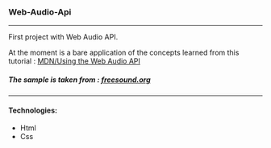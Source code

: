
### Web-Audio-Api 
---
First project with Web Audio API. 

At the moment is a bare application of the concepts learned from this tutorial :
[MDN/Using the Web Audio API](https://developer.mozilla.org/en-US/docs/Web/API/Web_Audio_API/Using_Web_Audio_API)

##### The sample is taken from : [freesound.org](https://freesound.org/people/Sokol_Soundworks/sounds/478453/)
---
#### Technologies:
* Html
* Css
